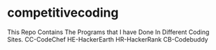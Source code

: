 # competitivecoding
This Repo Contains The Programs that I have Done In Different Coding Sites.
CC-CodeChef
HE-HackerEarth
HR-HackerRank
CB-Codebuddy

